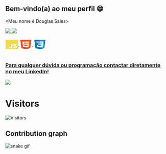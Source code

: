 ## Bem-vindo(a) ao meu perfil 😁
  <Meu nome é Douglas Sales>

 <div>
   <a href="https://github.com/dodosantosbr">
   <img height="180em" src="https://github-readme-stats.vercel.app/api?username=dodosantosbr&show_icons=true&theme=tokyonight&include_all_commits=true&count_private=true"/>
   <img height="180em" src="https://github-readme-stats.vercel.app/api/top-langs/?username=dodosantosbr&layout=compact&langs_count=6&theme=tokyonight"/>
</div>
    
<div style="display: inline_block"><br>
  <img align="center" alt="Js" height="30" width="40" src="https://raw.githubusercontent.com/devicons/devicon/master/icons/javascript/javascript-plain.svg">
  <img align="center" alt="HTML" height="30" width="40" src="https://raw.githubusercontent.com/devicons/devicon/master/icons/html5/html5-original.svg">
  <img align="center" alt="CSS" height="30" width="40" src="https://raw.githubusercontent.com/devicons/devicon/master/icons/css3/css3-original.svg">
</div>
 
<br>
 
### Para qualquer dúvida ou programação contactar diretamente no meu LinkedIn!
 
<div>  
  <a href="https://www.linkedin.com/in/dodosantosbr" target="_blank"><img src="https://img.shields.io/badge/-LinkedIn-%230077B5?style=for-the-badge&logo=linkedin&logoColor=white" target="_blank"></a>
</div>

# Visitors

![Visitors](https://api.visitorbadge.io/api/visitors?path=https%3A%2F%2Fgithub.com%2Fdodosantosbr%2Fdodosantosbr&countColor=%23263759&style=flat)

## Contribution graph
  
![snake gif](https://github.com/dodosantosbr/blob/output/github-contribution-grid-snake.svg)  
